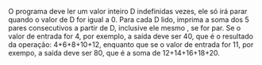 O programa deve ler um valor inteiro D indefinidas vezes, ele só irá parar quando o valor de D for igual a 0.
Para cada D lido, imprima a soma dos 5 pares consecutivos a partir de D, inclusive ele mesmo , se for par.
Se o valor de entrada for 4, por exemplo, a saída deve ser 40, que é o resultado da operação: 4+6+8+10+12, enquanto
que se o valor de entrada for 11, por exempo, a saída deve ser 80, que é a soma de 12+14+16+18+20.
